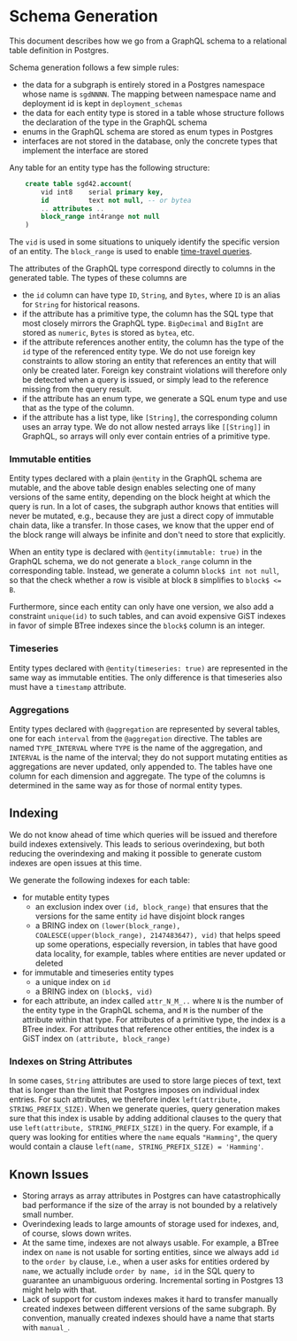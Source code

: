 # Schema Generation

This document describes how we go from a GraphQL schema to a relational
table definition in Postgres.

Schema generation follows a few simple rules:

- the data for a subgraph is entirely stored in a Postgres namespace whose
  name is `sgdNNNN`. The mapping between namespace name and deployment id is
  kept in `deployment_schemas`
- the data for each entity type is stored in a table whose structure follows
  the declaration of the type in the GraphQL schema
- enums in the GraphQL schema are stored as enum types in Postgres
- interfaces are not stored in the database, only the concrete types that
  implement the interface are stored

Any table for an entity type has the following structure:

```sql
    create table sgd42.account(
        vid int8    serial primary key,
        id          text not null, -- or bytea
        .. attributes ..
        block_range int4range not null
    )
```

The `vid` is used in some situations to uniquely identify the specific
version of an entity. The `block_range` is used to enable [time-travel
queries](./time-travel.md).

The attributes of the GraphQL type correspond directly to columns in the
generated table. The types of these columns are

- the `id` column can have type `ID`, `String`, and `Bytes`, where `ID` is
  an alias for `String` for historical reasons.
- if the attribute has a primitive type, the column has the SQL type that
  most closely mirrors the GraphQL type. `BigDecimal` and `BigInt` are
  stored as `numeric`, `Bytes` is stored as `bytea`, etc.
- if the attribute references another entity, the column has the type of the
  `id` type of the referenced entity type. We do not use foreign key
  constraints to allow storing an entity that references an entity that will
  only be created later. Foreign key constraint violations will therefore
  only be detected when a query is issued, or simply lead to the reference
  missing from the query result.
- if the attribute has an enum type, we generate a SQL enum type and use
  that as the type of the column.
- if the attribute has a list type, like `[String]`, the corresponding
  column uses an array type. We do not allow nested arrays like `[[String]]`
  in GraphQL, so arrays will only ever contain entries of a primitive type.

### Immutable entities

Entity types declared with a plain `@entity` in the GraphQL schema are
mutable, and the above table design enables selecting one of many versions
of the same entity, depending on the block height at which the query is
run. In a lot of cases, the subgraph author knows that entities will never
be mutated, e.g., because they are just a direct copy of immutable chain data,
like a transfer. In those cases, we know that the upper end of the block
range will always be infinite and don't need to store that explicitly.

When an entity type is declared with `@entity(immutable: true)` in the
GraphQL schema, we do not generate a `block_range` column in the
corresponding table. Instead, we generate a column `block$ int not null`,
so that the check whether a row is visible at block `B` simplifies to
`block$ <= B`.

Furthermore, since each entity can only have one version, we also add a
constraint `unique(id)` to such tables, and can avoid expensive GiST
indexes in favor of simple BTree indexes since the `block$` column is an
integer.

### Timeseries

Entity types declared with `@entity(timeseries: true)` are represented in
the same way as immutable entities. The only difference is that timeseries
also must have a `timestamp` attribute.

### Aggregations

Entity types declared with `@aggregation` are represented by several tables,
one for each `interval` from the `@aggregation` directive. The tables are
named `TYPE_INTERVAL` where `TYPE` is the name of the aggregation, and
`INTERVAL` is the name of the interval; they do not support mutating
entities as aggregations are never updated, only appended to. The tables
have one column for each dimension and aggregate. The type of the columns is
determined in the same way as for those of normal entity types.

## Indexing

We do not know ahead of time which queries will be issued and therefore
build indexes extensively. This leads to serious overindexing, but both
reducing the overindexing and making it possible to generate custom indexes
are open issues at this time.

We generate the following indexes for each table:

- for mutable entity types
  - an exclusion index over `(id, block_range)` that ensures that the
    versions for the same entity `id` have disjoint block ranges
  - a BRING index on `(lower(block_range), COALESCE(upper(block_range),
2147483647), vid)` that helps speed up some operations, especially
    reversion, in tables that have good data locality, for example, tables
    where entities are never updated or deleted
- for immutable and timeseries entity types
  - a unique index on `id`
  - a BRING index on `(block$, vid)`
- for each attribute, an index called `attr_N_M_..` where `N` is the number
  of the entity type in the GraphQL schema, and `M` is the number of the
  attribute within that type. For attributes of a primitive type, the index
  is a BTree index. For attributes that reference other entities, the index
  is a GiST index on `(attribute, block_range)`

### Indexes on String Attributes

In some cases, `String` attributes are used to store large pieces of text,
text that is longer than the limit that Postgres imposes on individual index
entries. For such attributes, we therefore index `left(attribute,
STRING_PREFIX_SIZE)`. When we generate queries, query generation makes sure
that this index is usable by adding additional clauses to the query that use
`left(attribute, STRING_PREFIX_SIZE)` in the query. For example, if a query
was looking for entities where the `name` equals `"Hamming"`, the query
would contain a clause `left(name, STRING_PREFIX_SIZE) = 'Hamming'`.

## Known Issues

- Storing arrays as array attributes in Postgres can have catastrophically
  bad performance if the size of the array is not bounded by a relatively
  small number.
- Overindexing leads to large amounts of storage used for indexes, and, of
  course, slows down writes.
- At the same time, indexes are not always usable. For example, a BTree
  index on `name` is not usable for sorting entities, since we always add
  `id` to the `order by` clause, i.e., when a user asks for entities ordered
  by `name`, we actually include `order by name, id` in the SQL query to
  guarantee an unambiguous ordering. Incremental sorting in Postgres 13
  might help with that.
- Lack of support for custom indexes makes it hard to transfer manually
  created indexes between different versions of the same subgraph. By
  convention, manually created indexes should have a name that starts with
  `manual_`.
